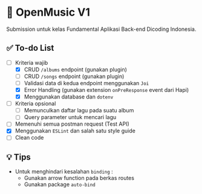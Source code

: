 # 🎼 OpenMusic V1

Submission untuk kelas Fundamental Aplikasi Back-end Dicoding Indonesia.

## ✅ To-do List

- [ ] Kriteria wajib
  - [x] CRUD `/albums` endpoint (gunakan plugin)
  - [ ] CRUD `/songs` endpoint (gunakan plugin)
  - [ ] Validasi data di kedua endpoint menggunakan `Joi`
  - [x] Error Handling (gunakan extension `onPreResponse` event dari Hapi)
  - [x] Menggunakan database dan `dotenv`
- [ ] Kriteria opsional
  - [ ] Memunculkan daftar lagu pada suatu album
  - [ ] Query parameter untuk mencari lagu
- [ ] Memenuhi semua postman request (Test API)
- [x] Menggunakan `ESLint` dan salah satu style guide
- [ ] Clean code

## 💡 Tips

- Untuk menghindari kesalahan `binding` :
  - Gunakan arrow function pada berkas routes
  - Gunakan package `auto-bind`
